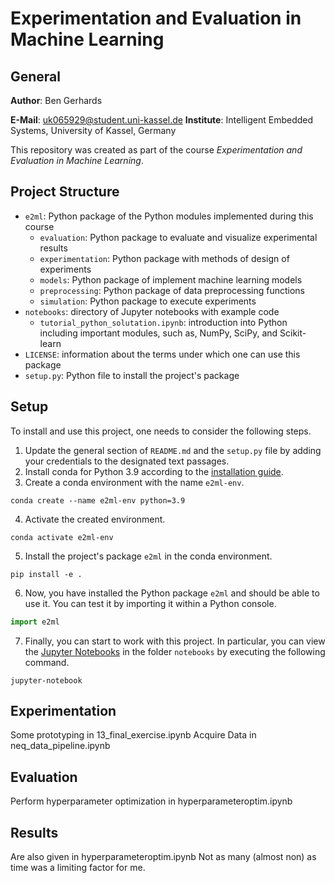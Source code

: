 # Experimentation and Evaluation in Machine Learning

## General

**Author**: Ben Gerhards

**E-Mail**: uk065929@student.uni-kassel.de
**Institute**: Intelligent Embedded Systems, University of Kassel, Germany

This repository was created as part of the course *Experimentation and 
Evaluation in Machine Learning*.

## Project Structure

- `e2ml`: Python package of the Python modules implemented during this course
    - `evaluation`: Python package to evaluate and visualize experimental results
    - `experimentation`: Python package with methods of design of experiments
    - `models`: Python package of implement machine learning models
    - `preprocessing`: Python package of data preprocessing functions
    - `simulation`: Python package to execute experiments
- `notebooks`: directory of Jupyter notebooks with example code
    - `tutorial_python_solutation.ipynb`: introduction into Python including 
      important modules, such as, NumPy, SciPy, and Scikit-learn
- `LICENSE`: information about the terms under which one can use this package
- `setup.py`: Python file to install the project's package

## Setup

To install and use this project, one needs to consider the following steps.

1. Update the general section of `README.md` and the `setup.py` file by adding your credentials to the designated
text passages.
2. Install conda for Python 3.9 according to the 
   [installation guide](https://conda.io/projects/conda/en/latest/user-guide/install/index.html).
3. Create a conda environment with the name `e2ml-env`.
```shell
conda create --name e2ml-env python=3.9
```
4. Activate the created environment.
```shell
conda activate e2ml-env
```
5. Install the project's package `e2ml` in the conda environment.
```shell
pip install -e .
```
6. Now, you have installed the Python package `e2ml` and should
be able to use it. You can test it by importing it within a Python console.
```python
import e2ml
```
7. Finally, you can start to work with this project. In particular, you can view the 
   [Jupyter Notebooks](https://jupyter-notebook.readthedocs.io/en/stable/) in the folder `notebooks`
   by executing the following command.
```shell
jupyter-notebook
```
## Experimentation

Some prototyping in 13_final_exercise.ipynb
Acquire Data in neq_data_pipeline.ipynb

## Evaluation

Perform hyperparameter optimization in hyperparameteroptim.ipynb

## Results

Are also given in hyperparameteroptim.ipynb
Not as many (almost non) as time was a limiting factor for me.


